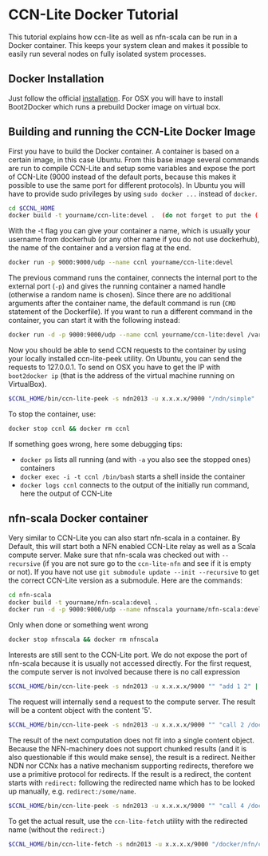 
# CCN-Lite Docker Tutorial
This tutorial explains how ccn-lite as well as nfn-scala can be run in a Docker container. This keeps your system clean
and makes it possible to easily run several nodes on fully isolated system processes.

## Docker Installation
Just follow the official [installation](https://docs.docker.com/installation/#installation). For OSX you will have to install
Boot2Docker which runs a prebuild Docker image on virtual box.

## Building and running the CCN-Lite Docker Image
First you have to build the Docker container. A container is based on a certain image, in this case Ubuntu. From this base image
several commands are run to compile CCN-Lite and setup some variables and expose the port of CCN-Lite
(9000 instead of the default ports, because this makes it possible to use the same port for different protocols).
In Ubuntu you will have to provide sudo privileges by using `sudo docker ...` instead of `docker`.
```bash
cd $CCNL_HOME
docker build -t yourname/ccn-lite:devel .  (do not forget to put the (.) at the end)
```
With the -t flag you can give your container a name, which is usually your username from dockerhub (or any other name if you do not use dockerhub), the name of the container and a version flag at the end.

```bash
docker run -p 9000:9000/udp --name ccnl yourname/ccn-lite:devel 
```
The previous command runs the container, connects the internal port to the external port (`-p`) and
gives the running container a named handle (otherwise a random name is chosen).
Since there are no additional arguments after the container name, the default command is run (`CMD` statement of the Dockerfile).
If you want to run a different command in the container, you can start it with the following instead:
```bash
docker run -d -p 9000:9000/udp --name ccnl yourname/ccn-lite:devel /var/ccn-lite/bin/ccn-nfn-relay -d test/ndntlv -s ndn2013 -v 99 -u 9000
```
Now you should be able to send CCN requests to the container by using your locally installed ccn-lite-peek utility.
On Ubuntu, you can send the requests to 127.0.0.1. To send on OSX you have to get the IP with `boot2docker ip` (that is the address of the virtual machine running on VirtualBox).
```bash
$CCNL_HOME/bin/ccn-lite-peek -s ndn2013 -u x.x.x.x/9000 "/ndn/simple" | $CCNL_HOME/bin/ccn-lite-pktdump
```

To stop the container, use:
```bash
docker stop ccnl && docker rm ccnl
```

If something goes wrong, here some debugging tips:
* `docker ps` lists all running (and with `-a` you also see the stopped ones) containers
* `docker exec -i -t ccnl /bin/bash` starts a shell inside the container
* `docker logs ccnl` connects to the output of the initially run command, here the output of CCN-Lite

## nfn-scala Docker container
Very similar to CCN-Lite you can also start nfn-scala in a container.
By Default, this will start both a NFN enabled CCN-Lite relay as well as a Scala compute server.
Make sure that nfn-scala was checked out with `--recursive` (if you are not sure go to the `ccn-lite-nfn` and see if it is empty or not).
If you have not use `git submodule update --init --recursive` to get the correct CCN-Lite version as a submodule.
Here are the commands:
```bash
cd nfn-scala
docker build -t yourname/nfn-scala:devel .
docker run -d -p 9000:9000/udp --name nfnscala yourname/nfn-scala:devel
```
Only when done or something went wrong
```bash
docker stop nfnscala && docker rm nfnscala
```

Interests are still sent to the CCN-Lite port. We do not expose the port of nfn-scala because it is usually not accessed directly.
For the first request, the compute server is not involved because there is no call expression
```bash
$CCNL_HOME/bin/ccn-lite-peek -s ndn2013 -u x.x.x.x/9000 "" "add 1 2" | $CCNL_HOME/bin/ccn-lite-pktdump
```
The request will internally send a request to the compute server. The result will be a content object with the content '5'.
```bash
$CCNL_HOME/bin/ccn-lite-peek -s ndn2013 -u x.x.x.x/9000 "" "call 2 /docker/nfn/nfn_service_WordCount 'foo bar 1 2 3'" | $CCNL_HOME/bin/ccn-lite-pktdump
```
The result of the next computation does not fit into a single content object. Because the NFN-machinery does not support chunked results (and it is also questionable if this would make sense),
the result is a redirect. Neither NDN nor CCNx has a native mechanism supporting redirects, therefore we use a primitive protocol for redirects.
If the result is a redirect, the content starts with `redirect:` following the redirected name which has to be looked up manually, e.g. `redirect:/some/name`.
```bash
$CCNL_HOME/bin/ccn-lite-peek -s ndn2013 -u x.x.x.x/9000 "" "call 4 /docker/nfn/nfn_service_Pandoc /node/docker/docs/tutorial_md 'markdown_github' 'html'" | $CCNL_HOME/bin/ccn-lite-pktdump -f2
```
To get the actual result, use the `ccn-lite-fetch` utility with the redirected name (without the `redirect:`)
```bash
$CCNL_HOME/bin/ccn-lite-fetch -s ndn2013 -u x.x.x.x/9000 "/docker/nfn/call 4 %2fdocker%2fnfn%2fnfn_service_Pandoc %2fdocker%2fnfn%2fdocs%2ftutorial_md 'markdown_github' 'html'"
```
